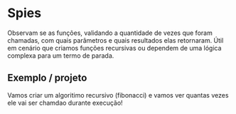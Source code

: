 # Spies

Observam se as funções, validando a quantidade de vezes que foram chamadas, com quais parâmetros e quais resultados elas retornaram. Útil em cenário que criamos funções recursivas ou dependem de uma lógica complexa para um termo de parada.

## Exemplo / projeto

Vamos criar um algoritimo recursivo (fibonacci) e vamos ver quantas vezes ele vai ser chamdao durante execução!

